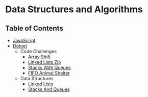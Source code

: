 # Data Structures and Algorithms
## Table of Contents

- [JavaScript](JavaScript/README.md)
- [Dotnet](Dotnet/README.md)
    - Code Challenges
        - [Array Shift](Dotnet/code-challenges/ArrayShift/README.md)
        - [Linked Lists Zip](Dotnet/code-challenges/LLZIP/README.md)
        - [Stacks With Queues](Dotnet/code-challenges/QueuesWithStacks/README.md)
        - [FIFO Animal Shelter](Dotnet/code-challenges/FIFOAnimalShelter/README.md)
    - Data Structures
        - [Linked Lists](Dotnet/data-structures/LinkedListLibrary/README.md)
        - [Stacks And Queues](Dotnet/data-structures/StacksAndQueuesLibrary/StacksAndQueuesLibrary/README.md)
